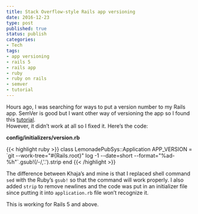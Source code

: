 ```yaml
---
title: Stack Overflow-style Rails app versioning
date: 2016-12-23
type: post
published: true
status: publish
categories:
- Tech
tags:
- app versioning
- rails 5
- rails app
- ruby
- ruby on rails
- semver
- tutorial
---
```

<p>Hours ago, I was searching for ways to put a version number to my Rails app. SemVer is good but I want other way of versioning the app so I found this <a href="http://minhajuddin.com/2011/07/25/easily-show-current-version-number-of-your-app-stackoverflow-style/">tutorial</a>.<br />
However, it didn’t work at all so I fixed it. Here’s the code:</p>
<p><b>config/initializers/version.rb</b></p>
{{< highlight ruby >}}
class LemonadePubSys::Application
    APP_VERSION = `git --work-tree="#{Rails.root}" log -1 --date=short --format="%ad-%h"`.gsub!(/-/,'.').strip
end
{{< /highlight >}}
<p>The difference between Khaja’s and mine is that I replaced shell command <code>sed</code> with the Ruby’s <code>gsub!</code> so that the command will work properly. I also added <code>strip</code> to remove newlines and the code was put in an initializer file since putting it into <code>application.rb</code> file won’t recognize it.</p>
<p>This is working for Rails 5 and above.</p>
